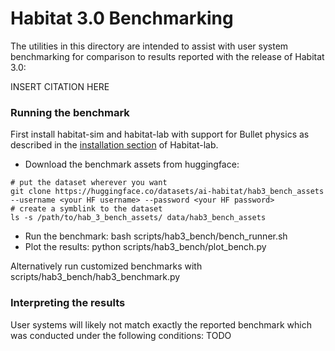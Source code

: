 Habitat 3.0 Benchmarking
============================

The utilities in this directory are intended to assist with user system benchmarking for comparison to results reported with the release of Habitat 3.0:

INSERT CITATION HERE


### Running the benchmark
First install habitat-sim and habitat-lab with support for Bullet physics as described in the [installation section](https://github.com/facebookresearch/habitat-lab#installation) of Habitat-lab.

- Download the benchmark assets from huggingface: 
 ```
 # put the dataset wherever you want
 git clone https://huggingface.co/datasets/ai-habitat/hab3_bench_assets --username <your HF username> --password <your HF password>
 # create a symblink to the dataset
 ls -s /path/to/hab_3_bench_assets/ data/hab3_bench_assets
 ```

- Run the benchmark: bash scripts/hab3_bench/bench_runner.sh
- Plot the results: python scripts/hab3_bench/plot_bench.py

Alternatively run customized benchmarks with scripts/hab3_bench/hab3_benchmark.py

### Interpreting the results
User systems will likely not match exactly the reported benchmark which was conducted under the following conditions: TODO
